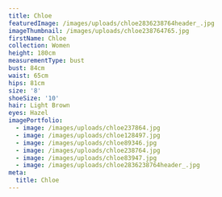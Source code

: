 ```yaml
---
title: Chloe
featuredImage: /images/uploads/chloe2836238764header_.jpg
imageThumbnail: /images/uploads/chloe238764765.jpg
firstName: Chloe
collection: Women
height: 180cm
measurementType: bust
bust: 84cm
waist: 65cm
hips: 81cm
size: '8'
shoeSize: '10'
hair: Light Brown
eyes: Hazel
imagePortfolio:
  - image: /images/uploads/chloe237864.jpg
  - image: /images/uploads/chloe128497.jpg
  - image: /images/uploads/chloe89346.jpg
  - image: /images/uploads/chloe238764.jpg
  - image: /images/uploads/chloe83947.jpg
  - image: /images/uploads/chloe2836238764header_.jpg
meta:
  title: Chloe
---
```


